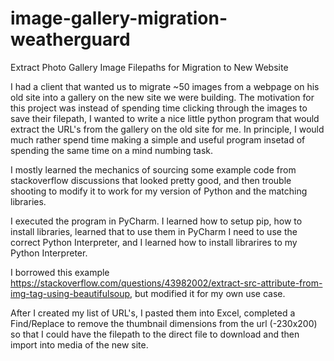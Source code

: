 # image-gallery-migration-weatherguard

Extract Photo Gallery Image Filepaths for Migration to New Website

I had a client that wanted us to migrate ~50 images from a webpage on his old site into a gallery on the new site we were building. The motivation for this project was instead of spending time clicking through the images to save their filepath, I wanted to write a nice little python program that would extract the URL's from the gallery on the old site for me. In principle, I would much rather spend time making a simple and useful program insetad of spending the same time on a mind numbing task.

I mostly learned the mechanics of sourcing some example code from stackoverflow discussions that looked pretty good, and then trouble shooting to modify it to work for my version of Python and the matching libraries. 

I executed the program in PyCharm. I learned how to setup pip, how to install libraries, learned that to use them in PyCharm I need to use the correct Python Interpreter, and I learned how to install librarires to my Python Interpreter.

I borrowed this example https://stackoverflow.com/questions/43982002/extract-src-attribute-from-img-tag-using-beautifulsoup, but modified it for my own use case. 

After I created my list of URL's, I pasted them into Excel, completed a Find/Replace to remove the thumbnail dimensions from the url (-230x200) so that I could have the filepath to the direct file to download and then import into media of the new site.
